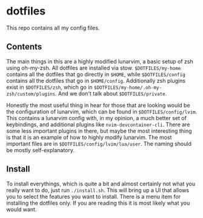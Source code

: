 # dotfiles
This repo contains all my config files.

## Contents
The main things in this are a highly modified lunarvim, a basic setup of zsh
using oh-my-zsh. All dotfiles are installed via stow. `$DOTFILES/my-home`
contains all the dotfiles that go directly in `$HOME`, while `$DOTFILES/config`
contains all the dotfiles that go in `$HOME/config`. Additionally zsh plugins
exist in `$DOTFILES/zsh`, which go in
`$DOTFILES/my-home/.oh-my-zsh/custom/plugins`. And we don't talk about
`$DOTFILES/private`.

Honestly the most useful thing in hear for those that are looking would be
the configuration of lunarvim, which can be found in `$DOTFILES/config/lvim`.
This contains a lunarvim config with, in my opinion, a much better set of
keybindings, and additional plugins like `nvim-devcontainer-cli`. There are
some less important plugins in there, but maybe the most interesting thing is
that it is an example of how to highly modify lunarvim. The most important
files are in `$DOTFILES/config/lvim/lua/user`. The naming should be mostly
self-explanatory.

## Install 
To install everythings, which is quite a bit and almost certainly
not what you really want to do, just run `./install.sh`. This will bring up a
UI that allows you to select the features you want to install. There is a menu
item for installing the dotfiles only. If you are reading this it is most
likely what you would want.
